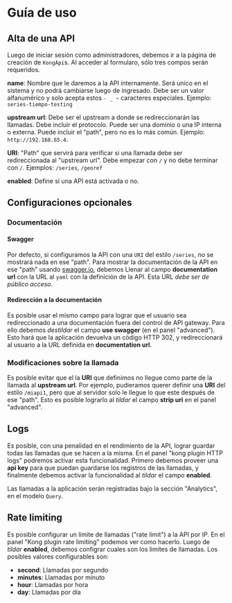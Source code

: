 # Guía de uso

## Alta de una API

Luego de iniciar sesión como administradores, debemos ir a la página de creación de `KongApi`s.
Al acceder al formularo, sólo tres compos serán requeridos.

**name**: Nombre que le daremos a la API internamente. Será unico en el sistema y no podrá cambiarse luego de ingresado.
Debe ser un valor alfanumérico y solo acepta estos `- _ ~` caracteres especiales.
Ejemplo: `series-tiempo-testing`

**upstream url**: Debe ser el upstream a donde se redireccionarán las llamadas. Debe incluir el protocolo.
Puede ser una dominio o una IP interna o externa.
Puede incluir el "path", pero no es lo más común.
Ejemplo: `http://192.168.65.4`.

**URI**: "Path" que servirá para verificar si una llamada debe ser redireccionada al "upstream url".
Debe empezar con `/` y no debe terminar con `/`.
Ejemplos: `/series`, `/georef`

**enabled**: Define si una API está activada o no.


## Configuraciones opcionales

### Documentación

#### Swagger

Por defecto, si configuramos la API con una `URI` del estilo `/series`, no se mostrará nada
en ese "path". Para mostrar la documentación de la API en ese "path" usando [swagger.io](http://swagger.io/), debemos
Llenar al campo **documentation url** con la URL al `yaml` con la definición de la API.
Esta URL _debe ser de público acceso_.

#### Redirección a la documentación

Es posible usar el mismo campo para lograr que el usuario sea redireccionado a una documentación fuera del control de
API gateway. Para ello debemos _destildar_ el campo **use swagger** (en el panel "advanced").
Esto hará que la aplicación devuelva un código HTTP 302, y redireccionará al usuario a la URL definida en **documentation url**.

### Modificaciones sobre la llamada

Es posible evitar que el la **URI** que definimos no llegue como parte de la llamada al **upstream url**.
Por ejemplo, pudieramos querer definir una **URI** del estilo `/miapi1`, pero que al servidor solo le llegue lo que
este después de ese "path". Esto es posible lograrlo al _tildar_ el campo **strip uri** en el panel "advanced".

## Logs

Es posible, con una penalidad en el rendimiento de la API, lograr guardar todas las llamadas que se hacen a la misma.
En el panel "kong plugin HTTP logs" podremos activar esta funcionalidad.
Primero debemos proveer una **api key** para que puedan guardarse los registros de las llamadas, y finalmente debemos
activar la funcionalidad al _tildar_ el campo **enabled**.

Las llamadas a la aplicación serán registradas bajo la sección "Analytics", en el modelo `Query`.

## Rate limiting

Es posible configurar un límite de llamadas ("rate limit") a la API por IP.
En el panel "Kong plugin rate limiting" podemos ver como hacerlo.
Luego de _tildar_ **enabled**, debemos configrar cuales son los limites de llamadas.
Los posibles valores configurables son:

- **second**: Llamadas por segundo
- **minutes**: Llamadas por minuto
- **hour**: Llamadas por hora
- **day**: Llamadas por día
